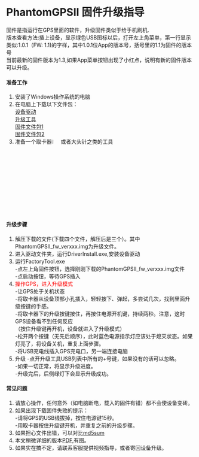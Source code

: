 PhantomGPSII 固件升级指导
====
固件是指运行在GPS里面的软件，升级固件类似于给手机刷机.<br>
版本查看方法:插上设备，显示绿色USB图标以后，打开左上角菜单，第一行显示类似:1.0.1（FW: 1.1)的字样，其中1.0.1位App的版本号，括号里的1.1为固件的版本号<br>
当前最新的固件版本为1.3,如果App菜单按钮出现了小红点，说明有新的固件版本可以升级。
#### 准备工作
1.	安装了Windows操作系统的电脑<br>
2.	在电脑上下载以下文件包：<br>
[设备驱动](http://download.gpsmock.com/firmware/DriverAssitant_v4.6.zip)<br>
[升级工具](http://download.gpsmock.com/firmware/FactoryTool_v1.63.zip)<br>
[固件文件包1](https://down.anqiuzp.cn/data/download.gpsmock.com/firmware/PhantomGPSII_fw_ver1.3.part1.rar)<br>
[固件文件包2](http://download.gpsmock.com/firmware/PhantomGPSII_fw_ver1.3.part2.rar)<br>
3.	准备一个取卡器<img src="http://phantomgps.com/assets/needle.jpg" width="5%" >或者大头针之类的工具<br>
 
#### 升级步骤
1.	解压下载的文件(下载四个文件，解压后是三个）。其中PhantomGPSII_fw_verxxx.img为升级文件。<br>
2.	进入驱动文件夹，运行DriverInstall.exe,安装设备驱动<br>
3.	运行FactoryTool.exe<br>
	-点左上角固件按钮，选择刚刚下载的PhantomGPSII_fw_verxxx.img文件<br>
	-点启动按钮，等待GPS插入<br>
4.	<font  color="red">操作GPS，进入升级模式</font><br>
	-让GPS处于关机状态<br>
	-将取卡器从设备顶部小孔插入，轻轻按下、弹起，多尝试几次，找到里面升级按键的手感。<br>
	-将取卡器下的升级按键按住，再按住电源开机键，持续两秒。注意，这时GPS设备看不到任何反应<br>
	（按住升级键再开机，设备就进入了升级模式）<br>
	-松开两个按键（无先后顺序），此时蓝色电源指示灯应该处于熄灭状态。如果灯亮了，将设备关机，重复上面步骤。<br>
	-将USB充电线插入GPS充电口，另一端连接电脑<br>
5.	升级
	-点开升级工具USB列表中所有的+号键，如果没有的话可以忽略。<br>
	-如果一切正常，将显示升级进度。<br>
	-升级完后，后侧绿灯下会显示升级成功。<br>
 
#### 常见问题
1.	请放心操作，任何意外（如电脑断电，载入的固件有错）都不会使设备变砖。<br>
2.	如果出现下载固件失败的提示：<br>
	-请将GPS的USB线拔掉，按住电源键15秒。<br>
	-用取卡器按住升级键开机，并重复之前的升级步骤。<br>
3.	如果担心文件出错，可以对比[md5sum](http://download.gpsmock.com/firmware/PhantomGPSII_fw_ver1.3_md5.txt)<br>
4.	本文稍微详细的版本[PDF](http://download.gpsmock.com/firmware/PhantomGPSII_fw_upgrade_guide.pdf),有图。<br>
5.	如果实在搞不定，请联系客服提供视频指导，或者寄回设备升级。<br>
